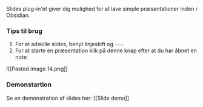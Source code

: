 Slides plug-in'et giver dig mulighed for at lave simple præsentationer inden i Obsidian.

### Tips til brug

1. For at adskille slides, benyt linjeskift og `---`.
2. For at starte en præsentation klik på denne knap efter at du har åbnet en note:


![[Pasted image 14.png]]

### Demonstartion

Se en demonstration af slides her: [[Slide demo]]
